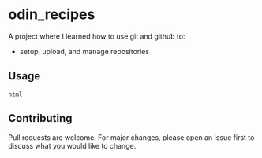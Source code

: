 # odin_recipes
A project where I learned how to use git and github to:
- setup, upload, and manage repositories 

## Usage
```
html
```

## Contributing
Pull requests are welcome. For major changes, please open an issue first
to discuss what you would like to change.
